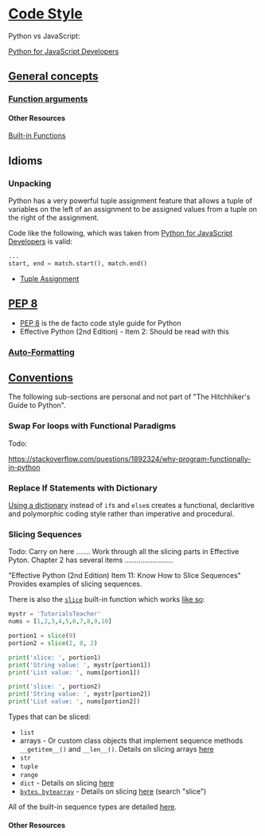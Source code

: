 # [Code Style](https://docs.python-guide.org/writing/style/)

Python vs JavaScript:

[Python for JavaScript Developers](https://www.valentinog.com/blog/python-for-js)




## [General concepts](https://docs.python-guide.org/writing/style/#general-concepts)

### [Function arguments](https://docs.python-guide.org/writing/style/#function-arguments)




#### Other Resources

[Built-in Functions](https://docs.python.org/3/library/functions.html)

## Idioms

### Unpacking

Python has a very powerful tuple assignment feature that allows a tuple of variables on the left of an assignment to be assigned values from a tuple on the right of the assignment.

Code like the following, which was taken from [Python for JavaScript Developers](https://www.valentinog.com/blog/python-for-js/#regular-expressions-in-python-and-javascript) is valid:

```python
...
start, end = match.start(), match.end()
```

* [Tuple Assignment](https://runestone.academy/ns/books/published/thinkcspy/Lists/TupleAssignment.html)



## [PEP 8](https://docs.python-guide.org/writing/style/#pep-8)

* [PEP 8](https://peps.python.org/pep-0008/) is the de facto code style guide for Python
* Effective Python (2nd Edition) - Item 2: Should be read with this

### [Auto-Formatting](https://docs.python-guide.org/writing/style/#auto-formatting)

## [Conventions](https://docs.python-guide.org/writing/style/#conventions)













The following sub-sections are personal and not part of "The Hitchhiker's Guide to Python".

### Swap For loops with Functional Paradigms

Todo: 

https://stackoverflow.com/questions/1892324/why-program-functionally-in-python

### Replace If Statements with Dictionary

[Using a dictionary](https://www.youtube.com/watch?v=z726s8J8HmI) instead of `if`s and `else`s creates a functional, declaritive and polymorphic coding style rather than imperative and procedural.

### Slicing Sequences



Todo: Carry on here ....... Work through all the slicing parts in Effective Pyton. Chapter 2 has several items ........................





"Effective Python (2nd Edition) Item 11: Know How to Slice Sequences" Provides examples of slicing sequences.

There is also the [`slice`](https://docs.python.org/3/library/functions.html#slice) built-in function which works [like so](https://www.tutorialsteacher.com/python/slice-method):

```python
mystr = 'TutorialsTeacher'
nums = [1,2,3,4,5,6,7,8,9,10]

portion1 = slice(9)
portion2 = slice(2, 8, 2)   

print('slice: ', portion1)
print('String value: ', mystr[portion1])
print('List value: ', nums[portion1])

print('slice: ', portion2)
print('String value: ', mystr[portion2])
print('List value: ', nums[portion2])
```

Types that can be sliced:

* `list`
* arrays - Or custom class objects that implement sequence methods `__getitem__()` and `__len__()`. Details on slicing arrays [here](https://www.askpython.com/python/array/array-slicing-in-python)
* `str`
* `tuple`
* `range`
* `dict` - Details on slicing [here](https://stackoverflow.com/questions/29216889/slicing-a-dictionary)
* [`bytes`, `bytearray`](https://docs.python.org/3/library/stdtypes.html#binary-sequence-types-bytes-bytearray-memoryview) - Details on slicing [here](https://www.dotnetperls.com/bytes-python) (search "slice")

All of the built-in sequence types are detailed [here](https://docs.python.org/3/library/stdtypes.html).

#### Other Resources




